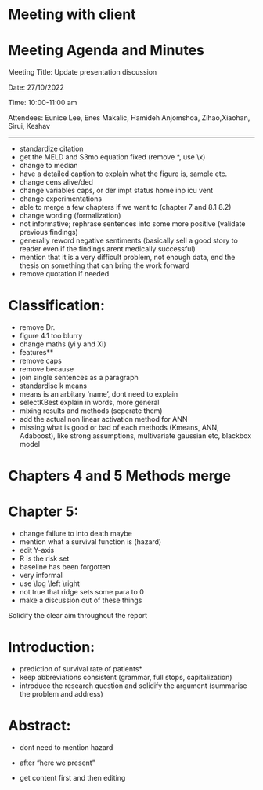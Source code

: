 # Meeting with client

# Meeting Agenda and Minutes

Meeting Title: Update presentation discussion

Date: 27/10/2022

Time: 10:00-11:00 am

Attendees: Eunice Lee, Enes Makalic, Hamideh Anjomshoa, Zihao,Xiaohan, Sirui, Keshav

______________________________________________________________________________________________________

- standardize citation
- get the MELD and S3mo equation fixed (remove *, use \x)
- change to median
- have a detailed caption to explain what the figure is, sample etc.
- change cens alive/ded
- change variables caps, or der impt status home inp icu vent
- change experimentations
- able to merge a few chapters if we want to (chapter 7 and 8.1 8.2)
- change wording (formalization)
- not informative; rephrase sentences into some more positive (validate previous findings)
- generally reword negative sentiments (basically sell a good story to reader even if the findings arent medically successful)
- mention that it is a very difficult problem, not enough data, end the thesis on something that can bring the work forward
- remove quotation if needed

# Classification:

- remove Dr.
- figure 4.1 too blurry
- change maths (yi y and Xi)
- features**
- remove caps
- remove because
- join single sentences as a paragraph
- standardise k means
- means is an arbitary ‘name’, dont need to explain
- selectKBest explain in words, more general
- mixing results and methods (seperate them)
- add the actual non linear activation method for ANN
- missing what is good or bad of each methods (Kmeans, ANN, Adaboost), like strong assumptions, multivariate gaussian etc, blackbox model

# Chapters 4 and 5 Methods merge

# Chapter 5:

- change failure to into death maybe
- mention what a survival function is (hazard)
- edit Y-axis
- R is the risk set
- baseline has been forgotten
- very informal
- use \log \left \right
- not true that ridge sets some para to 0
- make a discussion out of these things

Solidify the clear aim throughout the report

# Introduction:

- prediction of survival rate of patients*
- keep abbreviations consistent (grammar, full stops, capitalization)
- introduce the research question and solidify the argument (summarise the problem and address)

# Abstract:

- dont need to mention hazard
- after “here we present”

- get content first and then editing
